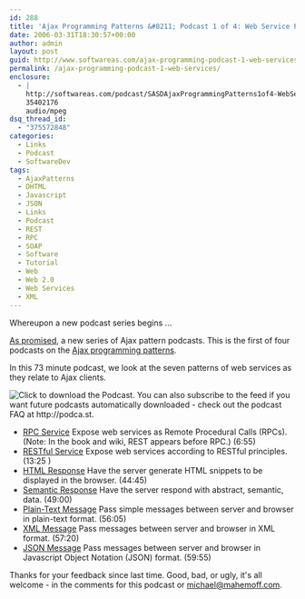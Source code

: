 ```yaml
---
id: 288
title: 'Ajax Programming Patterns &#8211; Podcast 1 of 4: Web Service Patterns'
date: 2006-03-31T18:30:57+00:00
author: admin
layout: post
guid: http://www.softwareas.com/ajax-programming-podcast-1-web-services
permalink: /ajax-programming-podcast-1-web-services/
enclosure:
  - |
    http://softwareas.com/podcast/SASDAjaxProgrammingPatterns1of4-WebServices.mp3
    35402176
    audio/mpeg
dsq_thread_id:
  - "375572848"
categories:
  - Links
  - Podcast
  - SoftwareDev
tags:
  - AjaxPatterns
  - DHTML
  - Javascript
  - JSON
  - Links
  - Podcast
  - REST
  - RPC
  - SOAP
  - Software
  - Tutorial
  - Web
  - Web 2.0
  - Web Services
  - XML
---
```

Whereupon a new podcast series begins ...

[As promised](http://softwareas.com/ajax-basics-podcast-3), a new series of Ajax pattern podcasts. This is the first of four podcasts on the [Ajax programming patterns](http://ajaxpatterns.org).

In this 73 minute podcast, we look at the seven patterns of web services as they relate to Ajax clients.

<a href="http://softwareas.com/podcast/SASDAjaxProgrammingPatterns1of4-WebServices.mp3"
title="Click to download the Podcast and play it on your computer."
style="text-decoration: none;"><img src="/images/aquapodcastfileicon.gif"
border="0" alt="Click to download the Podcast. You can also subscribe to the
feed if you want future podcasts automatically downloaded - check out the
podcast FAQ at http://podca.st." border="0"/></a>


<ul>
<li> <span class="full"><a href="http://ajaxpatterns.org/RPC_Service" title="RPC Service">RPC Service</a> Expose web services as Remote Procedural Calls (RPCs). (Note: In the book and wiki, REST appears before RPC.) (6:55)</span></li>
<li> <span class="full"><a href="http://ajaxpatterns.org/RESTful_Service" title="RESTful Service">RESTful Service</a> Expose web services according to RESTful principles. (13:25 )</span>
</li><li> <span class="full"><a href="http://ajaxpatterns.org/HTML_Response" title="HTML Response">HTML Response</a> Have the server generate HTML snippets to be displayed in the browser. (44:45)</span>
</li><li> <span class="full"><a href="http://ajaxpatterns.org/Semantic_Response" title="Semantic Response">Semantic Response</a> Have the server respond with abstract, semantic, data. (49:00)</span>
</li><li> <span class="full"><a href="http://ajaxpatterns.org/Plain-Text_Message" title="Plain-Text Message">Plain-Text Message</a> Pass simple messages between server and browser in plain-text format. (56:05)</span>
</li><li> <span class="full"><a href="http://ajaxpatterns.org/XML_Message" title="XML Message">XML Message</a> Pass messages between server and browser in XML format. (57:20)</span>
</li><li> <span class="full"><a href="http://ajaxpatterns.org/JSON_Message" title="JSON Message">JSON Message</a>  Pass messages between server and browser in Javascript Object Notation (JSON) format. (59:55)</span>
</li></ul>

Thanks for your feedback since last time. Good, bad, or ugly, it's all welcome - in the comments for this podcast or michael@mahemoff.com.<!--d06b114ae65af257cf296ee565e3ba88-->